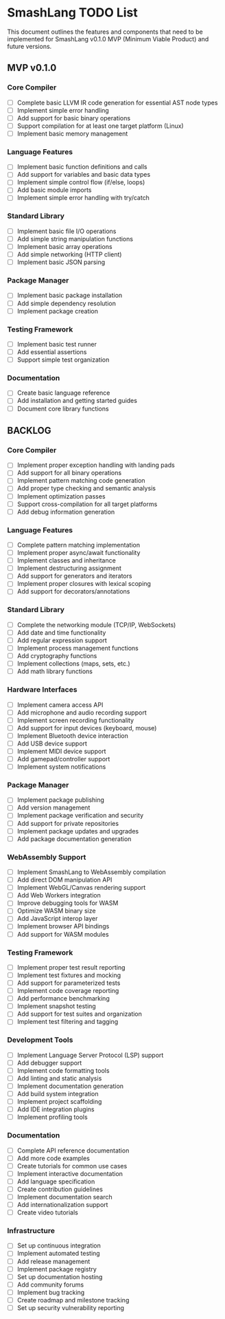 # SmashLang TODO List

This document outlines the features and components that need to be implemented for SmashLang v0.1.0 MVP (Minimum Viable Product) and future versions.

## MVP v0.1.0

### Core Compiler

- [ ] Complete basic LLVM IR code generation for essential AST node types
- [ ] Implement simple error handling
- [ ] Add support for basic binary operations
- [ ] Support compilation for at least one target platform (Linux)
- [ ] Implement basic memory management

### Language Features

- [ ] Implement basic function definitions and calls
- [ ] Add support for variables and basic data types
- [ ] Implement simple control flow (if/else, loops)
- [ ] Add basic module imports
- [ ] Implement simple error handling with try/catch

### Standard Library

- [ ] Implement basic file I/O operations
- [ ] Add simple string manipulation functions
- [ ] Implement basic array operations
- [ ] Add simple networking (HTTP client)
- [ ] Implement basic JSON parsing

### Package Manager

- [ ] Implement basic package installation
- [ ] Add simple dependency resolution
- [ ] Implement package creation

### Testing Framework

- [ ] Implement basic test runner
- [ ] Add essential assertions
- [ ] Support simple test organization

### Documentation

- [ ] Create basic language reference
- [ ] Add installation and getting started guides
- [ ] Document core library functions

## BACKLOG

### Core Compiler

- [ ] Implement proper exception handling with landing pads
- [ ] Add support for all binary operations
- [ ] Implement pattern matching code generation
- [ ] Add proper type checking and semantic analysis
- [ ] Implement optimization passes
- [ ] Support cross-compilation for all target platforms
- [ ] Add debug information generation

### Language Features

- [ ] Complete pattern matching implementation
- [ ] Implement proper async/await functionality
- [ ] Implement classes and inheritance
- [ ] Implement destructuring assignment
- [ ] Add support for generators and iterators
- [ ] Implement proper closures with lexical scoping
- [ ] Add support for decorators/annotations

### Standard Library

- [ ] Complete the networking module (TCP/IP, WebSockets)
- [ ] Add date and time functionality
- [ ] Add regular expression support
- [ ] Implement process management functions
- [ ] Add cryptography functions
- [ ] Implement collections (maps, sets, etc.)
- [ ] Add math library functions

### Hardware Interfaces

- [ ] Implement camera access API
- [ ] Add microphone and audio recording support
- [ ] Implement screen recording functionality
- [ ] Add support for input devices (keyboard, mouse)
- [ ] Implement Bluetooth device interaction
- [ ] Add USB device support
- [ ] Implement MIDI device support
- [ ] Add gamepad/controller support
- [ ] Implement system notifications

### Package Manager

- [ ] Implement package publishing
- [ ] Add version management
- [ ] Implement package verification and security
- [ ] Add support for private repositories
- [ ] Implement package updates and upgrades
- [ ] Add package documentation generation

### WebAssembly Support

- [ ] Implement SmashLang to WebAssembly compilation
- [ ] Add direct DOM manipulation API
- [ ] Implement WebGL/Canvas rendering support
- [ ] Add Web Workers integration
- [ ] Improve debugging tools for WASM
- [ ] Optimize WASM binary size
- [ ] Add JavaScript interop layer
- [ ] Implement browser API bindings
- [ ] Add support for WASM modules

### Testing Framework

- [ ] Implement proper test result reporting
- [ ] Implement test fixtures and mocking
- [ ] Add support for parameterized tests
- [ ] Implement code coverage reporting
- [ ] Add performance benchmarking
- [ ] Implement snapshot testing
- [ ] Add support for test suites and organization
- [ ] Implement test filtering and tagging

### Development Tools

- [ ] Implement Language Server Protocol (LSP) support
- [ ] Add debugger support
- [ ] Implement code formatting tools
- [ ] Add linting and static analysis
- [ ] Implement documentation generation
- [ ] Add build system integration
- [ ] Implement project scaffolding
- [ ] Add IDE integration plugins
- [ ] Implement profiling tools

### Documentation

- [ ] Complete API reference documentation
- [ ] Add more code examples
- [ ] Create tutorials for common use cases
- [ ] Implement interactive documentation
- [ ] Add language specification
- [ ] Create contribution guidelines
- [ ] Implement documentation search
- [ ] Add internationalization support
- [ ] Create video tutorials

### Infrastructure

- [ ] Set up continuous integration
- [ ] Implement automated testing
- [ ] Add release management
- [ ] Implement package registry
- [ ] Set up documentation hosting
- [ ] Add community forums
- [ ] Implement bug tracking
- [ ] Create roadmap and milestone tracking
- [ ] Set up security vulnerability reporting
